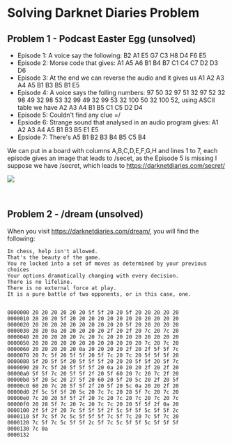 # Solving Darknet Diaries Problem

## Problem 1 - Podcast Easter Egg (unsolved)

* Episode 1: A voice say the following: B2 A1 E5 G7 C3 H8 D4 F6 E5
* Episode 2: Morse code that gives: A1 A5 A6 B1 B4 B7 C1 C4 C7 D2 D3 D6
* Episode 3: At the end we can reverse the audio and it gives us A1 A2 A3 A4 A5 B1 B3 B5 B1 E5
* Episode 4: A voice says the folling numbers: 97 50 32 97 51 32 97 52 32 98 49 32 98 53 32 99 49 32 99 53 32 100 50 32 100 52, using ASCII table we have A2 A3 A4 B1 B5 C1 C5 D2 D4
* Episode 5: Couldn't find any clue =/
* Epsiode 6: Strange sound that analysed in an audio program gives: A1 A2 A3 A4 A5 B1 B3 B5 E1 E5 
* Epsiode 7: There's A5 B1 B2 B3 B4 B5 C5 B4 

We can put in a board with columns A,B,C,D,E,F,G,H and lines 1 to 7, each episode gives an image that leads to /secet, as the Episode 5 is missing I suppose we have /secret, which leads to https://darknetdiaries.com/secret/

![](/images/darknetdaries-secret.png)

<br>

## Problem 2 - /dream (unsolved)
When you visit https://darknetdiaries.com/dream/, you will find the following:

```
In chess, help isn't allowed.
That's the beauty of the game.
You re locked into a set of moves as determined by your previous choices
Your options dramatically changing with every decision.
There is no lifeline.
There is no external force at play.
It is a pure battle of two opponents, or in this case, one.


0000000 20 20 20 20 20 20 5f 5f 20 20 5f 20 20 20 20 20
0000010 20 20 20 5f 20 20 20 20 20 20 20 20 20 20 20 20
0000020 20 20 20 20 20 20 20 20 20 20 5f 20 20 20 20 20
0000030 20 20 0a 20 20 20 20 20 2f 20 2f 20 7c 20 7c 20
0000040 20 20 20 20 20 7c 20 7c 20 20 20 20 20 20 20 20
0000050 20 20 20 20 20 20 20 20 20 20 20 20 7c 20 7c 20
0000060 20 20 20 20 20 0a 20 20 20 20 2f 20 2f 5f 5f 7c
0000070 20 7c 5f 20 5f 5f 20 5f 7c 20 7c 20 5f 5f 5f 20
0000080 5f 20 5f 5f 20 5f 5f 5f 20 20 20 5f 5f 20 5f 7c
0000090 20 7c 5f 20 5f 5f 5f 20 0a 20 20 20 2f 20 2f 20
00000a0 5f 5f 7c 20 5f 5f 2f 20 5f 60 20 7c 20 7c 2f 20
00000b0 5f 20 5c 20 27 5f 20 60 20 5f 20 5c 20 2f 20 5f
00000c0 60 20 7c 20 5f 5f 2f 20 5f 20 5c 0a 20 20 2f 20
00000d0 2f 5c 5f 5f 20 5c 20 7c 7c 20 28 5f 7c 20 7c 20
00000e0 7c 20 20 5f 5f 2f 20 7c 20 7c 20 7c 20 7c 20 7c
00000f0 20 28 5f 7c 20 7c 20 7c 7c 20 20 5f 5f 2f 0a 20
0000100 2f 5f 2f 20 7c 5f 5f 5f 2f 5c 5f 5f 5c 5f 5f 2c
0000110 5f 7c 5f 7c 5c 5f 5f 5f 7c 5f 7c 20 7c 5f 7c 20
0000120 7c 5f 7c 5c 5f 5f 2c 5f 7c 5c 5f 5f 5c 5f 5f 5f
0000130 7c 0a
0000132
```
